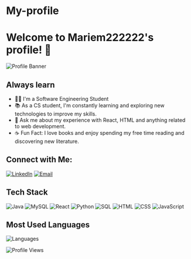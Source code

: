 # My-profile
# Welcome to Mariem222222's profile! 👋

![Profile Banner](https://example.com/banner.png) <!-- Replace with your image URL -->

## Always learn

- 👩‍💻 I'm a Software Engineering Student 
- 📚 As a CS student, I'm constantly learning and exploring new technologies to improve my skills.
- 💬 Ask me about my experience with React, HTML and anything related to web development.
- ☕ Fun Fact: I love books and enjoy spending my free time reading and discovering new literature.


## Connect with Me:
[![LinkedIn](https://img.shields.io/badge/LinkedIn-Connect-blue)]([https://linkedin.com/in/yourprofile](https://www.linkedin.com/in/maryem-aloui-706877216/)) [![Email](https://img.shields.io/badge/Email-Contact-red)](mailto:alouimaryem354@gmail.com)

## Tech Stack
![Java](https://img.shields.io/badge/Java-ED8B00?style=for-the-badge&logo=java&logoColor=white)
![MySQL](https://img.shields.io/badge/MySQL-4479A1?style=for-the-badge&logo=mysql&logoColor=white)
![React](https://img.shields.io/badge/React-61DAFB?style=for-the-badge&logo=react&logoColor=white)
![Python](https://img.shields.io/badge/Python-3776AB?style=for-the-badge&logo=python&logoColor=white)
![SQL](https://img.shields.io/badge/SQL-4479A1?style=for-the-badge&logo=postgresql&logoColor=white)
![HTML](https://img.shields.io/badge/HTML-E34F26?style=for-the-badge&logo=html5&logoColor=white)
![CSS](https://img.shields.io/badge/CSS-1572B6?style=for-the-badge&logo=css3&logoColor=white)
![JavaScript](https://img.shields.io/badge/JavaScript-F7DF1E?style=for-the-badge&logo=javascript&logoColor=white)
## Most Used Languages
![Languages](https://github-readme-stats.vercel.app/api/top-langs/?username=Mariem222222&layout=compact)

![Profile Views](https://komarev.com/ghpvc/?username=Mariem222222)
